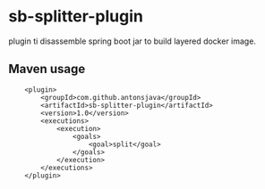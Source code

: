 
# sb-splitter-plugin

plugin ti disassemble spring boot jar to build layered docker image.


## Maven usage

```
	<plugin>
		<groupId>com.github.antonsjava</groupId>
		<artifactId>sb-splitter-plugin</artifactId>
		<version>1.0</version>
		<executions>
			<execution>
				<goals>
					<goal>split</goal>
				</goals>
			</execution>
		</executions>
	</plugin>
```

